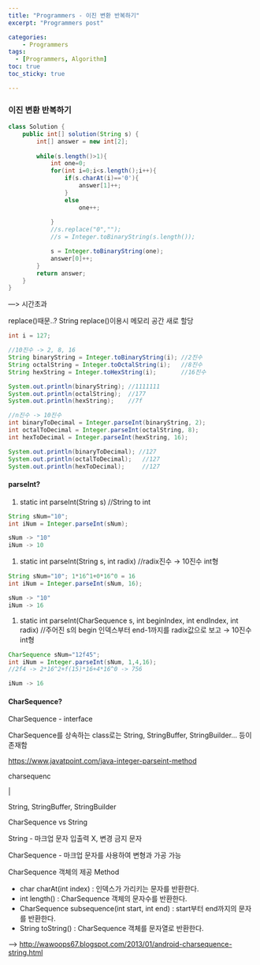```yaml
---
title: "Programmers - 이진 변환 반복하기"
excerpt: "Programmers post"

categories:
    - Programmers
tags:
  - [Programmers, Algorithm]
toc: true
toc_sticky: true

---
```

### 이진 변환 반복하기
    
```java
class Solution {
    public int[] solution(String s) {
        int[] answer = new int[2];
        
        while(s.length()>1){  
            int one=0;
            for(int i=0;i<s.length();i++){
                if(s.charAt(i)=='0'){
                    answer[1]++;
                }
                else
                    one++;
            
            }
            //s.replace("0","");
            //s = Integer.toBinaryString(s.length());

            s = Integer.toBinaryString(one);
            answer[0]++;
        }
        return answer;
    }
}
```

—> 시간초과

replace()때문..? String replace()이용시 메모리 공간 새로 할당

```java
int i = 127;

//10진수 -> 2, 8, 16
String binaryString = Integer.toBinaryString(i); //2진수
String octalString = Integer.toOctalString(i);   //8진수
String hexString = Integer.toHexString(i);       //16진수

System.out.println(binaryString); //1111111
System.out.println(octalString);  //177
System.out.println(hexString);    //7f

//n진수 -> 10진수
int binaryToDecimal = Integer.parseInt(binaryString, 2);
int octalToDecimal = Integer.parseInt(octalString, 8);
int hexToDecimal = Integer.parseInt(hexString, 16);

System.out.println(binaryToDecimal); //127
System.out.println(octalToDecimal);   //127
System.out.println(hexToDecimal);     //127
```

#### parseInt?

1. static int parseInt(String s) //String to int

```java
String sNum="10";
int iNum = Integer.parseInt(sNum);

sNum -> "10"
iNum -> 10
```

1. static int parseInt(String s, int radix) //radix진수 → 10진수 int형

```java
String sNum="10"; 1*16^1+0*16^0 = 16
int iNum = Integer.parseInt(sNum, 16);

sNum -> "10"
iNum -> 16
```

1. static int parseInt(CharSequence s, int beginIndex, int endIndex, int radix) //주어진 s의 begin 인덱스부터 end-1까지를 radix값으로 보고 → 10진수 int형

```java
CharSequence sNum="12f45";
int iNum = Integer.parseInt(sNum, 1,4,16);
//2f4 -> 2*16^2+f(15)*16+4*16^0 -> 756

iNum -> 16
```

#### CharSequence? 

CharSequence - interface

CharSequence를 상속하는 class로는 String, StringBuffer, StringBuilder… 등이 존재함

https://www.javatpoint.com/java-integer-parseint-method

charsequenc

|

String, StringBuffer, StringBuilder

CharSequence vs String

String - 마크업 문자 입출력 X, 변경 금지 문자

CharSequence - 마크업 문자를 사용하여 변형과 가공 가능

CharSequence 객체의 제공 Method

- char charAt(int index) : 인덱스가 가리키는 문자를 반환한다.
- int length() : CharSequence 객체의 문자수를 반환한다.
- CharSequence subsequence(int start, int end) : start부터 end까지의 문자를 반환한다.
- String toString() : CharSequence 객체를 문자열로 반환한다.

—> http://wawoops67.blogspot.com/2013/01/android-charsequence-string.html